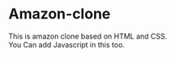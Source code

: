 # Amazon-clone

This is amazon clone based on HTML and CSS.
<br>
You Can add Javascript in this too.
